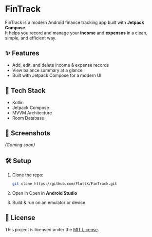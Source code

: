 # FinTrack

FinTrack is a modern Android finance tracking app built with **Jetpack Compose**.  
It helps you record and manage your **income** and **expenses** in a clean, simple, and efficient way.  

## ✨ Features
- Add, edit, and delete income & expense records  
- View balance summary at a glance  
- Built with Jetpack Compose for a modern UI  

## 🚀 Tech Stack
- Kotlin  
- Jetpack Compose  
- MVVM Architecture  
- Room Database  

## 📸 Screenshots  
*(Coming soon)*  

## 🛠️ Setup
1. Clone the repo:
   ```bash
   git clone https://github.com/FluttX/FinTrack.git
   ```
2. Open in Open in **Android Studio**

3. Build & run on an emulator or device

##  📜 License

This project is licensed under the [MIT License](LICENSE).
